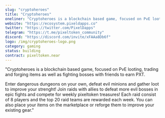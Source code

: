 ```yaml
---
slug: "cryptoheroes"
title: "Cryptoheroes"
oneliner: "Cryptoheroes is a blockchain based game, focused on PvE looting, trading and forging items, as well as fighting bosses with friends to earn PXT."
website: "https://ecosystem.pixeldapps.co"
twitter: "https://twitter.com/PixelDapps"
telegram: "https://t.me/pixeltoken_community"
discord: "https://discord.com/invite/xFAAa8Db6f"
logo: /img/cryptoheroes-logo.png
category: gaming
status: building
contract: pixeltoken.near
---
```


"Cryptoheroes is a blockchain based game, focused on PvE looting, trading and forging items as well as fighting bosses with friends to earn PXT.

Enter dangerous dungeons on your own, defeat evil minions and gather loot to improve your strenght!
Join raids with allies to defeat more evil bosses in epic fights and compete for weekly pixeltoken treasures!
Each raid consist of 8 players and the top 20 raid teams are rewarded each week. You can also place your items on the marketplace or reforge them to improve your existing gear."
